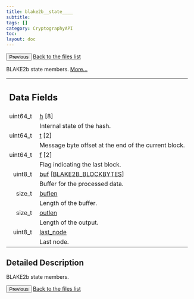 ```yaml
---
title: blake2b__state____
subtitle:
tags: []
category: CryptographyAPI
toc:
layout: doc
---
```


<button class="uk-button uk-button-default uk-button-small uk-margin-medium-top" onclick="history.back()">Previous</button>
<a class="uk-button uk-button-default uk-button-small uk-margin-medium-top crypto-button" href="../../crypto-api/files">Back to the files list</a>


<p>BLAKE2b state members.  
 <a href="../blake2b__state____#details">More...</a></p>
<table class="memberdecls">
<tr class="heading"><td colspan="4"><h2 class="groupheader"><a name="pub-attribs"></a>
Data Fields</h2></td></tr>
<tr class="memitem:a687c52e3a420c838ba2a867eb5f11b4c"><td class="memItemLeft" align="right" valign="top"><a id="a687c52e3a420c838ba2a867eb5f11b4c"></a>
uint64_t&#160;</td><td colspan="3" class="memItemRight" valign="bottom"><a class="el" href="../blake2b__state____#a687c52e3a420c838ba2a867eb5f11b4c">h</a> [8]</td></tr>
<tr class="memdesc:a687c52e3a420c838ba2a867eb5f11b4c"><td class="mdescLeft">&#160;</td><td colspan="3" class="mdescRight">Internal state of the hash. <br /></td></tr>
<tr class="memitem:a2485b4a96e2159455f9defde68daed6b"><td class="memItemLeft" align="right" valign="top"><a id="a2485b4a96e2159455f9defde68daed6b"></a>
uint64_t&#160;</td><td colspan="3" class="memItemRight" valign="bottom"><a class="el" href="../blake2b__state____#a2485b4a96e2159455f9defde68daed6b">t</a> [2]</td></tr>
<tr class="memdesc:a2485b4a96e2159455f9defde68daed6b"><td class="mdescLeft">&#160;</td><td colspan="3" class="mdescRight">Message byte offset at the end of the current block. <br /></td></tr>
<tr class="memitem:a1c4b0a6bb8387f9d076a56b09b13b4ac"><td class="memItemLeft" align="right" valign="top"><a id="a1c4b0a6bb8387f9d076a56b09b13b4ac"></a>
uint64_t&#160;</td><td colspan="3" class="memItemRight" valign="bottom"><a class="el" href="../blake2b__state____#a1c4b0a6bb8387f9d076a56b09b13b4ac">f</a> [2]</td></tr>
<tr class="memdesc:a1c4b0a6bb8387f9d076a56b09b13b4ac"><td class="mdescLeft">&#160;</td><td colspan="3" class="mdescRight">Flag indicating the last block. <br /></td></tr>
<tr class="memitem:a556d85b4802be4144c58f9f494a266c9"><td class="memItemLeft" align="right" valign="top"><a id="a556d85b4802be4144c58f9f494a266c9"></a>
uint8_t&#160;</td><td colspan="3" class="memItemRight" valign="bottom"><a class="el" href="../blake2b__state____#a556d85b4802be4144c58f9f494a266c9">buf</a> [<a class="el" href="../lcx__blake2_8h#a55df020abc59e40eb12965cf08eca1b5aea9f79a4ec90a788ea0590ae5dfda693">BLAKE2B_BLOCKBYTES</a>]</td></tr>
<tr class="memdesc:a556d85b4802be4144c58f9f494a266c9"><td class="mdescLeft">&#160;</td><td colspan="3" class="mdescRight">Buffer for the processed data. <br /></td></tr>
<tr class="memitem:ad6994903b3c19997ffcfdccb4431d308"><td class="memItemLeft" align="right" valign="top"><a id="ad6994903b3c19997ffcfdccb4431d308"></a>
size_t&#160;</td><td colspan="3" class="memItemRight" valign="bottom"><a class="el" href="../blake2b__state____#ad6994903b3c19997ffcfdccb4431d308">buflen</a></td></tr>
<tr class="memdesc:ad6994903b3c19997ffcfdccb4431d308"><td class="mdescLeft">&#160;</td><td colspan="3" class="mdescRight">Length of the buffer. <br /></td></tr>
<tr class="memitem:ae5aad15fdea0b06b0390298a030c8ff3"><td class="memItemLeft" align="right" valign="top"><a id="ae5aad15fdea0b06b0390298a030c8ff3"></a>
size_t&#160;</td><td colspan="3" class="memItemRight" valign="bottom"><a class="el" href="../blake2b__state____#ae5aad15fdea0b06b0390298a030c8ff3">outlen</a></td></tr>
<tr class="memdesc:ae5aad15fdea0b06b0390298a030c8ff3"><td class="mdescLeft">&#160;</td><td colspan="3" class="mdescRight">Length of the output. <br /></td></tr>
<tr class="memitem:aeef1495cb3058928ace5096cac10242d"><td class="memItemLeft" align="right" valign="top"><a id="aeef1495cb3058928ace5096cac10242d"></a>
uint8_t&#160;</td><td colspan="3" class="memItemRight" valign="bottom"><a class="el" href="../blake2b__state____#aeef1495cb3058928ace5096cac10242d">last_node</a></td></tr>
<tr class="memdesc:aeef1495cb3058928ace5096cac10242d"><td class="mdescLeft">&#160;</td><td colspan="3" class="mdescRight">Last node. <br /></td></tr>
</table>
<a name="details" id="details"></a>

## Detailed Description

<div class="textblock"><p>BLAKE2b state members. </p>
<button class="uk-button uk-button-default uk-button-small uk-margin-medium-top" onclick="history.back()">Previous</button>
<a class="uk-button uk-button-default uk-button-small uk-margin-medium-top crypto-button" href="../../crypto-api/files">Back to the files list</a>
